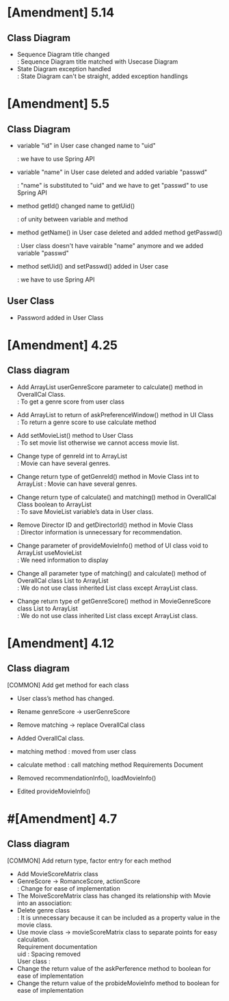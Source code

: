 # [Amendment] 5.14
## Class Diagram

- Sequence Diagram title changed<br>
	: Sequence Diagram title matched with Usecase Diagram
	<br>
- State Diagram exception handled<br>
	: State Diagram can't be straight, added exception handlings

# [Amendment] 5.5
## Class Diagram

- variable "id" in User case changed name to "uid" 

  : we have to use Spring API

- variable "name" in User case deleted and added variable "passwd" 

  : "name" is substituted to "uid" and we have to get "passwd" to use Spring API

- method getId() changed name to getUid() 

  : of unity between variable and method

- method getName() in User case deleted and added method getPasswd() 

  : User class doesn't have vairable "name" anymore and we added variable "passwd"

- method setUid() and setPasswd() added in User case 

  : we have to use Spring API

## User Class

- Password added in User Class

# [Amendment] 4.25
## Class diagram

- Add ArrayList<Integer> userGenreScore parameter to calculate() method in OverallCal Class.<br>
	: To get a genre score from user class<br>
	
- Add ArrayList<Integer> to return of askPreferenceWindow() method in UI Class<br>
	: To return a genre score to use calculate method<br>
	
- Add setMovieList() method to User Class<br>
	: To set movie list otherwise we cannot access movie list.
- Change type of genreId int to ArrayList<Integer><br>
	: Movie can have several genres.
- Change return type of getGenreId() method in Movie Class int to ArrayList<Integer>
	: Movie can have several genres.
- Change return type of calculate() and matching() method in OverallCal Class boolean to ArrayList<Integer><br>
	: To save MovieList variable’s data in User class.
- Remove Director ID and getDirectorId() method in Movie Class<br>
	: Director information is unnecessary for recommendation.
- Change parameter of provideMovieInfo() method of UI class void to ArrayList<Integer> useMovieList<br>
	: We need information to display
- Change all parameter type of matching() and calculate() method of OverallCal class List<Integer> to ArrayList<Integer><br>
	: We do not use class inherited List class except ArrayList class.
- Change return type of getGenreScore() method in MovieGenreScore class List<Integer> to ArrayList<Integer><br>
	: We do not use class inherited List class except ArrayList class.
# [Amendment] 4.12

## Class diagram

[COMMON] Add get method for each class

- User class’s method has changed.<br>

- Rename genreScore -> userGenreScore
- Remove matching -> replace OverallCal class
- Added OverallCal class.
- matching method : moved from user class 
- calculate method : call matching method
Requirements Document
- Removed recommendationInfo(), loadMovieInfo()
- Edited provideMovieInfo()

# #[Amendment] 4.7

## Class diagram

[COMMON] Add return type, factor entry for each method

- Add MovieScoreMatrix class<br>
- GenreScore -> RomanceScore, actionScore<br>
  : Change for ease of implementation<br>
- The MoiveScoreMatrix class has changed its relationship with Movie into an association:
- Delete genre class<br>: It is unnecessary because it can be included as a property value in the movie class.
- Use movie class -> movieScoreMatrix class to separate points for easy calculation.<br>
  Requirement documentation<br>
  uid : Spacing removed<br>
  User class :
- Change the return value of the askPerference method to boolean for ease of implementation
- Change the return value of the probideMovieInfo method to boolean for ease of implementation

